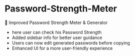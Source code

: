 # Password-Strength-Meter
🔐 Improved Password Strength Meter & Generator  
- here user can check his Password Strength
- Added sidebar info for better user guidance  
- Users can now edit generated passwords before copying  
- Enhanced UI for a more user-friendly experience  

